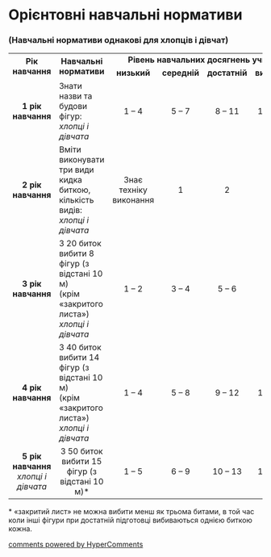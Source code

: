 <div id="hypercomments_widget" class="js-hypercomments-widget invisible"></div>

Орієнтовні навчальні нормативи
=============================

### (Навчальні нормативи однакові для хлопців і дівчат)

<table>
<tbody>
<tr>
<td rowspan="2" align="center"><b>Рік навчання</b></td>
<td rowspan="2" align="center"><b>Навчальні нормативи</b></td>
<td colspan="4" align="center"><b>Рівень навчальних досягнень учнів</b></td>
</tr>
<tr class="odd">
<td align="center"><b>низький</b></td>
<td align="center"><b>середній</b></td>
<td align="center"><b>достатній</b></td>
<td align="center"><b>високий</b></td>
</tr>
<tr class="even">
<td align="center"><b>1 рік навчання</b></td>
<td>Знати назви та будови фігур: <br>
<i>хлопці і дівчата</i>
</td>
<td align="center">1 – 4</td>
<td align="center">5 – 7</td>
<td align="center">8 – 11</td>
<td align="center">12 – 15</td>
</tr>
<tr class="odd">
<td align="center"><b>2 рік навчання</b></td>
<td>Вміти виконувати три види кидка биткою, кількість видів:<br>
<i>хлопці і дівчата</i>
</td>
<td align="center">Знає техніку виконання</td>
<td align="center">1</td>
<td align="center">2</td>
<td align="center">3</td>
</tr>
<tr class="even">
<td align="center"><b>3 рік навчання</b></td>
<td>З 20 биток вибити 8 фігур (з відстані 10 м)<br>
(крім «закритого листа»)<br>
<i>хлопці і дівчата</i>
</td>
<td align="center">1 – 2</td>
<td align="center">3 – 4</td>
<td align="center">5 – 6</td>
<td align="center">7 – 8</td>
</tr>
<tr class="odd">
<td align="center"><b>4 рік навчання</b></td>
<td>З 40 биток вибити 14 фігур (з відстані 10 м)<br>
(крім «закритого листа»)<br>
<i>хлопці і дівчата</i>
</td>
<td align="center">1 – 4</td>
<td align="center">5 – 8</td>
<td align="center">9 – 12</td>
<td align="center">13 – 14</td>
</tr>
<tr class="even">
<td align="center"><b>5 рік навчання</b><br>
<i>хлопці і дівчата</i>
</td>
<td align="center">З 50 биток вибити 15 фігур (з відстані 10 м)*</td>
<td align="center">1 – 5</td>
<td align="center">6 – 9</td>
<td align="center">10 – 13</td>
<td align="center">14 – 15</td>
</tr>
</tbody>
</table>

\* «закритий лист» не можна вибити менш як трьома битами, в той час коли інші фігури при достатній підготовці вибиваються однією биткою кожна.

<div class="js-hypercomments-container">
    <a href="http://hypercomments.com" class="hc-link" title="comments widget">comments powered by HyperComments</a>
</div>